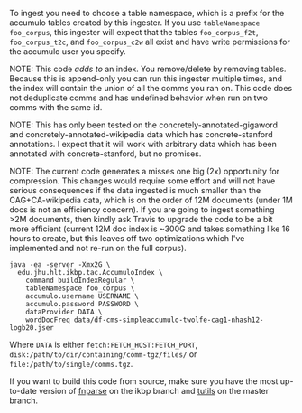 
To ingest you need to choose a table namespace, which is a prefix for the accumulo tables
created by this ingester. If you use `tableNamespace foo_corpus`, this ingester will expect
that the tables `foo_corpus_f2t`, `foo_corpus_t2c`, and `foo_corpus_c2w` all exist and have
write permissions for the accumulo user you specify.

NOTE: This code *adds to* an index. You remove/delete by removing tables. Because this is append-only
you can run this ingester multiple times, and the index will contain the union of all the comms you
ran on. This code does not deduplicate comms and has undefined behavior when run on two comms with the
same id.

NOTE: This has only been tested on the concretely-annotated-gigaword and concretely-annotated-wikipedia data
which has concrete-stanford annotations. I expect that it will work with arbitrary data which has been annotated
with concrete-stanford, but no promises.

NOTE: The current code generates a misses one big (2x) opportunity for compression.
This changes would require some effort and will not have serious consequences if the data ingested is much smaller
than the CAG+CA-wikipedia data, which is on the order of 12M documents (under 1M docs is not an efficiency concern).
If you are going to ingest something >2M documents, then kindly ask Travis to upgrade the code to be a bit more efficient
(current 12M doc index is ~300G and takes something like 16 hours to create,
but this leaves off two optimizations which I've implemented and not re-run on the full corpus).

```
java -ea -server -Xmx2G \
  edu.jhu.hlt.ikbp.tac.AccumuloIndex \
    command buildIndexRegular \
    tableNamespace foo_corpus \
    accumulo.username USERNAME \
    accumulo.password PASSWORD \
    dataProvider DATA \
    wordDocFreq data/df-cms-simpleaccumulo-twolfe-cag1-nhash12-logb20.jser
```

Where `DATA` is either
`fetch:FETCH_HOST:FETCH_PORT`,
`disk:/path/to/dir/containing/comm-tgz/files/`
or `file:/path/to/single/comms.tgz`.

If you want to build this code from source, make sure you have
the most up-to-date version of [fnparse](https://gitlab.hltcoe.jhu.edu/extraction/fnparse) on the ikbp branch
and [tutils](https://gitlab.hltcoe.jhu.edu/twolfe/tutils) on the master branch.


